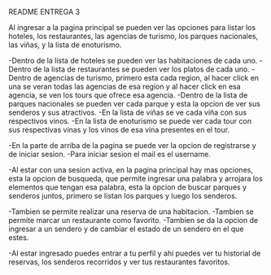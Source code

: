 README ENTREGA 3

Al ingresar a la pagina principal se pueden ver las opciones para listar los
hoteles, los restaurantes, las agencias de turismo, los parques nacionales, las viñas,
y la lista de enoturismo.

-Dentro de la lista de hoteles se pueden ver las habitaciones de cada uno.
-Dentro de la lista de restaurantes se pueden ver los platos de cada uno.
-Dentro de agencias de turismo, primero esta cada region, al hacer click en una se
 veran todas las agencias de esa region y al hacer click en esa agencia, se ven los tours
 que ofrece esa agencia.
-Dentro de la lista de parques nacionales se pueden ver cada parque y esta la opcion de
 ver sus senderos y sus atractivos.
-En la lista de viñas se ve cada viña con sus respectivos vinos.
-En la lista de enoturismo se puede ver cada tour con sus respectivas vinas y los vinos de esa vina
 presentes en el tour.

-En la parte de arriba de la pagina se puede ver la opcion de registrarse y de iniciar sesion.
-Para iniciar sesion el mail es el username.

-Al estar con una sesion activa, en la pagina principal hay mas opciones,
 esta la opcion de busqueda, que permite ingresar una palabra y arrojara los elementos que tengan
 esa palabra, esta la opcion de buscar parques y senderos juntos, primero se listan los parques y luego los senderos.

-Tambien se permite realizar una reserva de una habitacion.
-Tambien se permite marcar un restaurante como favorito.
-Tambien se da la opcion de ingresar a un sendero y de cambiar el estado de un sendero
 en el que estes.

-Al estar ingresado puedes entrar a tu perfil y ahi puedes ver tu historial de reservas,
 los senderos recorridos y ver tus restaurantes favoritos.
